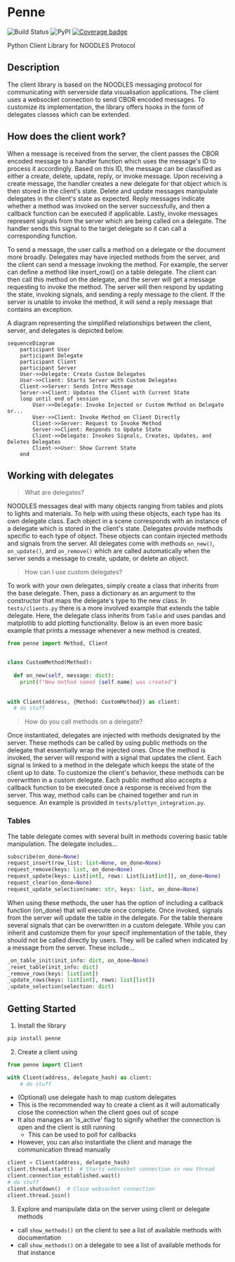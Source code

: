# Penne

![Build Status](https://github.com/InsightCenterNoodles/Penne/workflows/CI/badge.svg)
![PyPI](https://img.shields.io/pypi/v/Penne)
[![Coverage badge](https://img.shields.io/endpoint?url=https://raw.githubusercontent.com/InsightCenterNoodles/Penne/python-coverage-comment-action-data/endpoint.json&color=brightgreen)](https://htmlpreview.github.io/?https://github.com/InsightCenterNoodles/Penne/blob/python-coverage-comment-action-data/htmlcov/index.html)

Python Client Library for NOODLES Protocol

## Description
The client library is based on the NOODLES messaging protocol for communicating with serverside data visualisation applications. The client uses a websocket connection to send CBOR encoded messages. To customize its implementation, the
library offers hooks in the form of delegates classes which can be extended.

## How does the client work?
When a message is received from the server, the client passes the CBOR encoded message to a handler function which uses
the message's ID to process it accordingly. Based on this ID, the message can be classified as either a create, delete, 
update, reply, or invoke message. Upon receiving a create message, the handler creates a new delegate for that object
which is then stored in the client's state. Delete and update messages manipulate delegates in the client's state as expected. 
Reply messages indicate whether a method was invoked on the server successfully, and then a callback function can be 
executed if applicable. Lastly, invoke messages represent signals from the server which are being called on a delegate. 
The handler sends this signal to the target delegate so it can call a corresponding function. 

To send a message, the user calls a method on a delegate or the document more broadly. Delegates may have injected 
methods from the server, and the client can send a message invoking the method. For example, the server can define a
method like insert_row() on a table delegate. The client can then call this method on the delegate, and the server will
get a message requesting to invoke the method. The server will then respond by updating the state, invoking signals, 
and sending a reply message to the client. If the server is unable to invoke the method, it will send a reply message
that contains an exception.

A diagram representing the simplified relationships between the client, server, and delegates is depicted below. 

```mermaid
sequenceDiagram
    participant User
    participant Delegate
    participant Client
    participant Server
    User->>Delegate: Create Custom Delegates
    User->>Client: Starts Server with Custom Delegates
    Client->>Server: Sends Intro Message
    Server->>Client: Updates the Client with Current State
    loop until end of session
        User->>Delegate: Invoke Injected or Custom Method on Delegate or...
        User->>Client: Invoke Method on Client Directly
        Client->>Server: Request to Invoke Method
        Server->>Client: Responds to Update State
        Client->>Delegate: Invokes Signals, Creates, Updates, and Deletes Delegates
        Client->>User: Show Current State
    end
```

## Working with delegates
>What are delegates? 

NOODLES messages deal with many objects ranging from tables and plots to lights and materials. To help with 
using these objects, each type has its own delegate class. Each object in a scene corresponds with an instance of a delegate
which is stored in the client's state. Delegates provide methods specific to each type of object. These objects can contain 
injected methods and signals from the server. All delegates come with methods `on_new()`, `on_update()`, and `on_remove()`
which are called automatically when the server sends a message to create, update, or delete an object.

>How can I use custom delegates?

To work with your own delegates, simply create a class that inherits from the base delegate. Then, pass a dictionary as
an argument to the constructor that maps the delegate's type to the new class. In `tests/clients.py` there is a more
involved example that extends the table delegate. Here, the delegate class 
inherits from `Table` and uses pandas and matplotlib to add plotting functionality. Below is an even more basic example
that prints a message whenever a new method is created.

```python
from penne import Method, Client


class CustomMethod(Method):
  
  def on_new(self, message: dict):
    print(f"New method named {self.name} was created")
    
      
with Client(address, {Method: CustomMethod}) as client:
  # do stuff

```

>How do you call methods on a delegate?

Once instantiated, delegates are injected with methods designated by the server. These methods can be called by using
public methods on the delegate that essentially wrap the injected ones. Once the method is invoked, the server will 
respond with a signal that updates the client. Each signal is linked to a method in the delegate which keeps the state of 
the client up to date. To customize the client's behavior, these methods can be overwritten in a custom delegate. Each 
public method also accepts a callback function to be executed once a response is received from the server. 
This way, method calls can be chained together and run in sequence. An example is provided in `tests/plottyn_integration.py`.

### Tables
The table delegate comes with several built in methods covering basic table manipulation. The delegate includes...
```python
subscribe(on_done=None)
request_insert(row_list: list=None, on_done=None)
request_remove(keys: list, on_done=None)
request_update(keys: List[int], rows: List[List[int]], on_done=None)
request_clear(on_done=None)
request_update_selection(name: str, keys: list, on_done=None)
```
When using these methods, the user has the option of including a callback function (on_done) that will execute once complete.
Once invoked, signals from the server will update the table in the delegate. For the table thereare several signals that
can be overwritten in a custom delegate. While you can inherit and customize them for your specif implementation of the
table, they should not be called directly by users. They will be called when indicated by a message from the server. 
These include...
```python
_on_table_init(init_info: dict, on_done=None)
_reset_table(init_info: dict)
_remove_rows(keys: list[int])
_update_rows(keys: list[int], rows: list[list])
_update_selection(selection: dict)
```

## Getting Started
1. Install the library
```python
pip install penne
```
2. Create a client using 
```python
from penne import Client

with Client(address, delegate_hash) as client:
    # do stuff
```
- (Optional) use delegate hash to map custom delegates
- This is the recommended way to create a client as it will automatically close the connection when the client goes out of scope
- It also manages an 'is_active' flag to signify whether the connection is open and the client is still running
  - This can be used to poll for callbacks
- However, you can also instantiate the client and manage the communication thread manually
```python
client = Client(address, delegate_hash)
client.thread.start()  # Starts websocket connection in new thread
client.connection_established.wait() 
# do stuff
client.shutdown()  # Close websocket connection
client.thread.join()
```
3. Explore and manipulate data on the server using client or delegate methods
- call `show_methods()` on the client to see a list of available methods with documentation
- call `show_methods()` on a delegate to see a list of available methods for that instance
